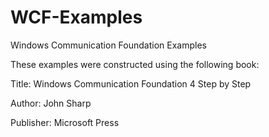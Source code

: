 WCF-Examples
============

Windows Communication Foundation Examples

These examples were constructed using the following book:

Title: Windows Communication Foundation 4 Step by Step

Author: John Sharp

Publisher: Microsoft Press